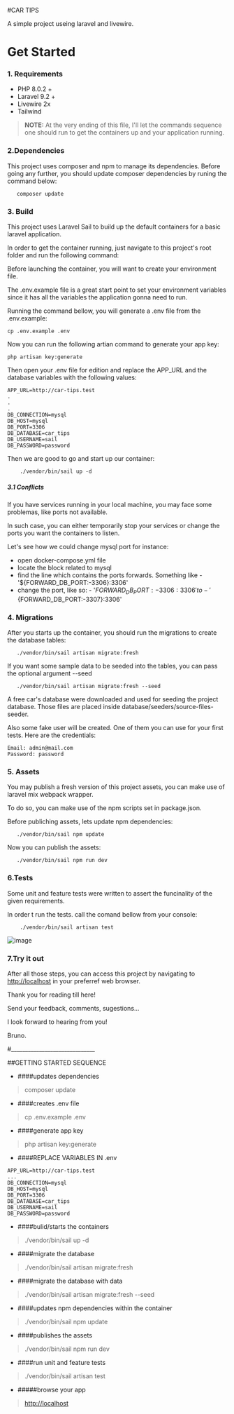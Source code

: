 #CAR TIPS

A simple project useing laravel and livewire.

# Get Started

### 1. Requirements

- PHP 8.0.2 +
- Laravel 9.2 +
- Livewire 2x
- Tailwind

> **NOTE:** At the very ending of this file, I'll let the commands sequence one should run to get the containers up and your application running.

### 2.Dependencies

This project uses composer and npm to manage its dependencies. Before going any further, you should update composer
dependencies by runing the command below:

```
   composer update
```

### 3. Build

This project uses Laravel Sail to build up the default containers for a basic laravel application.

In order to get the container running, just navigate to this project's root folder and run the following command:

Before launching the container, you will want to create your environment file.

The .env.example file is a great start point to set your environment variables since it has all the variables the
application gonna need to run.

Running the command bellow, you will generate a .env file from the .env.example:

```
cp .env.example .env
```

Now you can run the following artian command to generate your app key:

```
php artisan key:generate
```

Then open your .env file for edition and replace the APP_URL and the database variables with the following values:

```
APP_URL=http://car-tips.test
.
.
.
DB_CONNECTION=mysql
DB_HOST=mysql
DB_PORT=3306
DB_DATABASE=car_tips
DB_USERNAME=sail
DB_PASSWORD=password
```

Then we are good to go and start up our container:

```
    ./vendor/bin/sail up -d
```

##### 3.1 Conflicts

If you have services running in your local machine, you may face some problemas, like ports not available.

In such case, you can either temporarily stop your services or change the ports you want the containers to listen.

Let's see how we could change mysql port for instance:

- open docker-compose.yml file
- locate the block related to mysql
- find the line which contains the ports forwards. Something like - '${FORWARD_DB_PORT:-3306}:3306'
- change the port, like so: - '${FORWARD_DB_PORT:-3306}:3306' to - '${FORWARD_DB_PORT:-3307}:3306'

### 4. Migrations

After you starts up the container, you should run the migrations to create the database tables:

```
   ./vendor/bin/sail artisan migrate:fresh 
```

If you want some sample data to be seeded into the tables, you can pass the optional argument --seed


```
   ./vendor/bin/sail artisan migrate:fresh --seed
```

A free car's database were downloaded and used for seeding the project database. Those files are placed inside
database/seeders/source-files-seeder.

Also some fake user will be created. One of them you can use for your first tests. Here are the credentials:

```
Email: admin@mail.com
Password: password
```

### 5. Assets

You may publish a fresh version of this project assets, you can make use of laravel mix webpack wrapper.

To do so, you can make use of the npm scripts set in package.json.

Before publiching assets, lets update npm dependencies:

```
   ./vendor/bin/sail npm update
```

Now you can publish the assets:

```
   ./vendor/bin/sail npm run dev
```

### 6.Tests

Some unit and feature tests were written to assert the funcinality of the given requirements.

In order t run the tests. call the comand bellow from your console:

```
    ./vendor/bin/sail artisan test
```

![image](https://user-images.githubusercontent.com/5402439/157088407-5f5106da-e593-4965-8c2f-a790f058e741.png)

### 7.Try it out

After all those steps, you can access this project by navigating to [http://localhost]() in your preferref web browser.

Thank you for reading till here!

Send your feedback, comments, sugestions...

I look forward to hearing from you!

Bruno.

#______________________________

##GETTING STARTED SEQUENCE

- ####updates dependencies

>composer update

- ####creates .env file

> cp .env.example .env

- ####generate app key

>php artisan key:generate

- ####REPLACE VARIABLES IN .env

```
APP_URL=http://car-tips.test
...
DB_CONNECTION=mysql
DB_HOST=mysql
DB_PORT=3306
DB_DATABASE=car_tips
DB_USERNAME=sail
DB_PASSWORD=password
```

- ####bulid/starts the containers

>./vendor/bin/sail up -d

- ####migrate the database

> ./vendor/bin/sail artisan migrate:fresh

- ####migrate the database with data

>./vendor/bin/sail artisan migrate:fresh --seed

- ####updates npm dependencies within the container

>./vendor/bin/sail npm update

- ####publishes the assets

>./vendor/bin/sail npm run dev

- ####run unit and feature tests

> ./vendor/bin/sail artisan test

- #####browse your app

>[http://localhost]()
